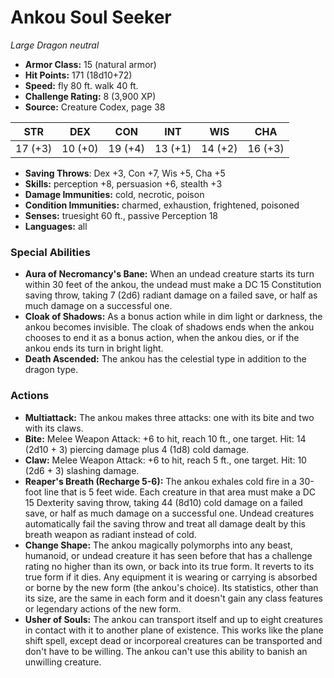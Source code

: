 # Ankou Soul Seeker

*Large* *Dragon* *neutral*

- **Armor Class:** 15 (natural armor)
- **Hit Points:** 171 (18d10+72)
- **Speed:** fly 80 ft. walk 40 ft.
- **Challenge Rating:** 8 (3,900 XP)
- **Source:** Creature Codex, page 38

| STR | DEX | CON | INT | WIS | CHA |
| --- | --- | --- | --- | --- | --- |
| 17 (+3) | 10 (+0) | 19 (+4) | 13 (+1) | 14 (+2) | 16 (+3) |

- **Saving Throws**: Dex +3, Con +7, Wis +5, Cha +5
- **Skills:** perception +8, persuasion +6, stealth +3
- **Damage Immunities:** cold, necrotic, poison
- **Condition Immunities:** charmed, exhaustion, frightened, poisoned
- **Senses:** truesight 60 ft., passive Perception 18
- **Languages:** all

### Special Abilities

- **Aura of Necromancy's Bane:** When an undead creature starts its turn within 30 feet of the ankou, the undead must make a DC 15 Constitution saving throw, taking 7 (2d6) radiant damage on a failed save, or half as much damage on a successful one.
- **Cloak of Shadows:** As a bonus action while in dim light or darkness, the ankou becomes invisible. The cloak of shadows ends when the ankou chooses to end it as a bonus action, when the ankou dies, or if the ankou ends its turn in bright light.
- **Death Ascended:** The ankou has the celestial type in addition to the dragon type.

### Actions

- **Multiattack:** The ankou makes three attacks: one with its bite and two with its claws.
- **Bite:** Melee Weapon Attack: +6 to hit, reach 10 ft., one target. Hit: 14 (2d10 + 3) piercing damage plus 4 (1d8) cold damage.
- **Claw:** Melee Weapon Attack: +6 to hit, reach 5 ft., one target. Hit: 10 (2d6 + 3) slashing damage.
- **Reaper's Breath (Recharge 5-6):** The ankou exhales cold fire in a 30-foot line that is 5 feet wide. Each creature in that area must make a DC 15 Dexterity saving throw, taking 44 (8d10) cold damage on a failed save, or half as much damage on a successful one. Undead creatures automatically fail the saving throw and treat all damage dealt by this breath weapon as radiant instead of cold.
- **Change Shape:** The ankou magically polymorphs into any beast, humanoid, or undead creature it has seen before that has a challenge rating no higher than its own, or back into its true form. It reverts to its true form if it dies. Any equipment it is wearing or carrying is absorbed or borne by the new form (the ankou's choice). Its statistics, other than its size, are the same in each form and it doesn't gain any class features or legendary actions of the new form.
- **Usher of Souls:** The ankou can transport itself and up to eight creatures in contact with it to another plane of existence. This works like the plane shift spell, except dead or incorporeal creatures can be transported and don't have to be willing. The ankou can't use this ability to banish an unwilling creature.


